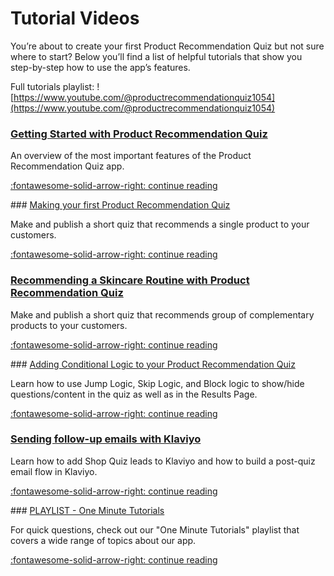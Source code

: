 # Tutorial Videos

You’re about to create your first Product Recommendation Quiz but not sure where to start? Below you’ll find a list of helpful tutorials that show you step-by-step how to use the app’s features.

Full tutorials playlist: ![https://www.youtube.com/@productrecommendationquiz1054](https://www.youtube.com/@productrecommendationquiz1054)

### [Getting Started with Product Recommendation Quiz](getting-started.md)

An overview of the most important features of the Product Recommendation Quiz app.

[:fontawesome-solid-arrow-right: continue reading](getting-started.md)

### [Making your first Product Recommendation Quiz](making-first-quiz.md)

Make and publish a short quiz that recommends a single product to your customers.

[:fontawesome-solid-arrow-right: continue reading](making-first-quiz.md)

### [Recommending a Skincare Routine with Product Recommendation Quiz](skincare-routine.md)

Make and publish a short quiz that recommends group of complementary products to your customers.

[:fontawesome-solid-arrow-right: continue reading](skincare-routine.md)

### [Adding Conditional Logic to your Product Recommendation Quiz](conditional-logic.md)

Learn how to use Jump Logic, Skip Logic, and Block logic to show/hide questions/content in the quiz as well as in the Results Page.

[:fontawesome-solid-arrow-right: continue reading](conditional-logic.md)

### [Sending follow-up emails with Klaviyo](follow-up-emails-klaviyo.md)

Learn how to add Shop Quiz leads to Klaviyo and how to build a post-quiz email flow in Klaviyo.

[:fontawesome-solid-arrow-right: continue reading](follow-up-emails-klaviyo.md)

### [PLAYLIST - One Minute Tutorials](playlist-one-minute-tutorials.md)

For quick questions, check out our "One Minute Tutorials" playlist that covers a wide range of topics about our app.

[:fontawesome-solid-arrow-right: continue reading](playlist-one-minute-tutorials.md)


